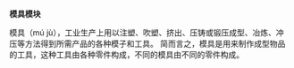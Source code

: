 **模具模块**

模具（mú jù），工业生产上用以注塑、吹塑、挤出、压铸或锻压成型、冶炼、冲压等方法得到所需产品的各种模子和工具。 简而言之，模具是用来制作成型物品的工具，这种工具由各种零件构成，不同的模具由不同的零件构成。
